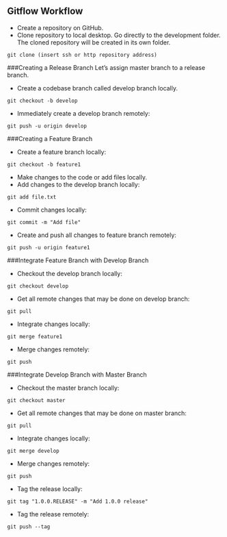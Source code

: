 ## Gitflow Workflow
- Create a repository on GitHub.
- Clone repository to local desktop. Go directly to the development folder. The cloned repository will be created in its own folder.  
```
git clone (insert ssh or http repository address)
```
###Creating a Release Branch
Let’s assign master branch to a release branch. 
- Create a codebase branch called develop branch locally.
```
git checkout -b develop
```
- Immediately create a develop branch remotely:  
```
git push -u origin develop
```

###Creating a Feature Branch
- Create a feature branch locally:
```
git checkout -b feature1
```
- Make changes to the code or add files locally.
- Add changes to the develop branch locally:
```
git add file.txt
```
- Commit changes locally:
```
git commit -m "Add file"
```
- Create and push all changes to feature branch remotely:
```
git push -u origin feature1
```

###Integrate Feature Branch with Develop Branch
- Checkout the develop branch locally:
```
git checkout develop
```
- Get all remote changes that may be done on develop branch:
```
git pull
```
- Integrate changes locally:
```
git merge feature1
```
- Merge changes remotely:
```
git push
```

###Integrate Develop Branch with Master Branch
- Checkout the master branch locally:
```
git checkout master
```
- Get all remote changes that may be done on master branch:
```
git pull
```
- Integrate changes locally:
```
git merge develop
```
- Merge changes remotely:
```
git push
```
- Tag the release locally:
```
git tag "1.0.0.RELEASE" -m "Add 1.0.0 release"
```
- Tag the release remotely:
```
git push --tag
```

